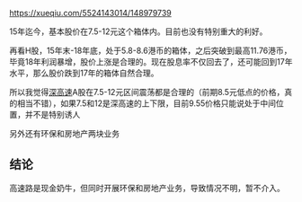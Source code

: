https://xueqiu.com/5524143014/148979739

 

15年迄今，基本股价在7.5-12元这个箱体内。目前也没有特别重大的利好。

再看H股，15年末-18年底，处于5.8-8.6港币的箱体，之后突破到最高11.76港币，毕竟18年利润暴增，股价上涨是合理的。现在股息率不仅回去了，还可能回到17年水平，那么股价跌到17年的箱体自然合理。

所以我觉得[深高速](https://xueqiu.com/S/SH600548?from=status_stock_match)A股在7.5-12元区间震荡都是合理的（前期8.5元低点的价格，真的相当不错），如果7.5和12是深高速的上下限，目前9.55价格只能说处于中间位置，并不是特别诱人

 

另外还有环保和房地产两块业务

## 结论

高速路是现金奶牛，但同时开展环保和房地产业务，导致情况不明，暂不介入。